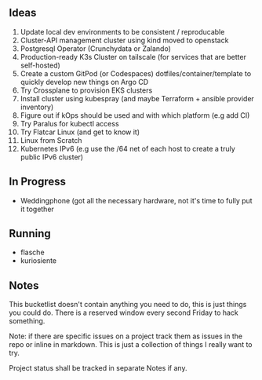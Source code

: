 ## Ideas

1. Update local dev environments to be consistent / reproducable
2.  Cluster-API management cluster using kind moved to openstack
3. Postgresql Operator (Crunchydata or Zalando)
4. Production-ready K3s Cluster on tailscale (for services that are better self-hosted)
5. Create a custom GitPod (or Codespaces) dotfiles/container/template to quickly develop new things on Argo CD
6. Try Crossplane to provision EKS clusters
7. Install cluster using kubespray (and maybe Terraform + ansible provider inventory)
8. Figure out if kOps should be used and with which platform (e.g add CI)
9. Try Paralus for kubectl access
10. Try Flatcar Linux (and get to know it)
11. Linux from Scratch
12. Kubernetes IPv6 (e.g use the /64 net of each host to create a truly public IPv6 cluster)

## In Progress

- Weddingphone (got all the necessary hardware, not it's time to fully put it together

## Running
- flasche
- kuriosiente

## Notes

This bucketlist doesn't contain anything you need to do, this is just things you could do. There is a reserved window every second Friday to hack something.

Note: if there are specific issues on a project track them as issues in the repo or inline in markdown. This is just a collection of things I really want to try.

Project status shall be tracked in separate Notes if any.
